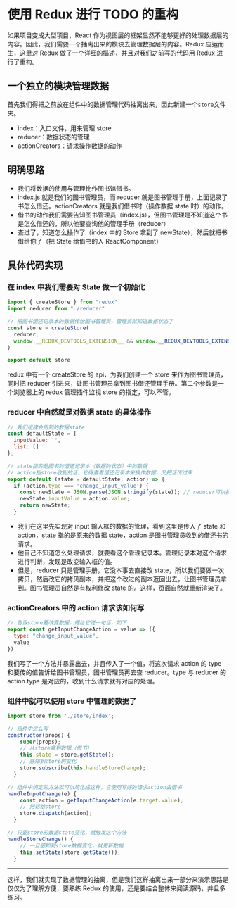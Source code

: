 # 使用 Redux 进行 TODO 的重构

如果项目变成大型项目，React 作为视图层的框架显然不能够更好的处理数据层的内容。因此，我们需要一个抽离出来的模块去管理数据层的内容。Redux 应运而生，这里对 Redux 做了一个详细的描述，并且对我们之前写的代码用 Redux 进行了重构。

## 一个独立的模块管理数据

首先我们得把之前放在组件中的数据管理代码抽离出来，因此新建一个`store`文件夹。

- index：入口文件，用来管理 store
- reducer：数据状态的管理
- actionCreators：请求操作数据的动作

## 明确思路

- 我们将数据的使用与管理比作图书馆借书。
- index.js 就是我们的图书管理员，而 reducer 就是图书管理手册，上面记录了书怎么借还。actionCreators 就是我们借书时（操作数据 state 时）的动作。
- 借书的动作我们需要告知图书管理员（index.js），但图书管理是不知道这个书是怎么借还的，所以他要查询他的管理手册（reducer）
- 查过了，知道怎么操作了（index 中的 Store 拿到了 newState），然后就把书借给你了（把 State 给借书的人 ReactComponent）

## 具体代码实现

### 在 index 中我们需要对 State 做一个初始化

```javascript
import { createStore } from "redux"
import reducer from "./reducer"

// 把图书借还记录本的数据传给图书管理员，管理员就知道数据状态了
const store = createStore(
  reducer,
  window.__REDUX_DEVTOOLS_EXTENSION__ && window.__REDUX_DEVTOOLS_EXTENSION__()
)

export default store
```

redux 中有一个 createStore 的 api，为我们创建一个 store 来作为图书管理员，同时把 reducer 引进来，让图书管理员拿到图书借还管理手册。第二个参数是一个浏览器上的 redux 管理插件监视 store 的指定，可以不管。

### reducer 中自然就是对数据 state 的具体操作

```javascript
// 我们组建会用到的数据state
const defaultState = {
  inputValue: '',
  list: []
};

// state指的是图书的借还记录本（数据的状态）中的数据
// action指store收到的话，它得查看借还记录本来操作数据，又把话传过来
export default (state = defaultState, action) => {
  if (action.type === 'change_input_value') {
    const newState = JSON.parse(JSON.stringify(state)); // reducer可以接收state，但绝不能修改state
    newState.inputValue = action.value;
    return newState;
  }
```

- 我们在这里先实现对 input 输入框的数据的管理，看到这里是传入了 state 和 action，state 指的是原来的数据 state，action 是图书管理员收到的借还书的请求。
- 他自己不知道怎么处理请求，就要看这个管理记录本。管理记录本对这个请求进行判断，发现是改变输入框的值。
- 但是，reducer 只是管理手册，它没本事去直接改 state，所以我们要做一次拷贝，然后改它的拷贝副本，并把这个改过的副本返回出去，让图书管理员拿到。图书管理员自然是有权利修改 state 的。这样，页面自然就重新渲染了。

### actionCreators 中的 action 请求该如何写

```javascript
// 告诉store要改变数据，得给它说一句话，如下
export const getInputChangeAction = value => ({
  type: "change_input_value",
  value
})
```

我们写了一个方法并暴露出去，并且传入了一个值，将这次请求 action 的 type 和要传的值告诉给图书管理员，图书管理员再去查 reducer。type 与 reducer 的 action.type 是对应的，收到什么请求就有对应的处理。

### 组件中就可以使用 store 中管理的数据了

```javascript
import store from './store/index';

// 组件中这么写
constructor(props) {
    super(props);
    // 从store拿到数据（借书）
    this.state = store.getState();
    // 感知到store的变化
    store.subscribe(this.handleStoreChange);
  }

// 组件中绑定的方法就可以简化成这样，它使用写好的请求action去借书
handleInputChange(e) {
    const action = getInputChangeAction(e.target.value);
    // 把话给store
    store.dispatch(action);
  }

// 只要store的数据state变化，就触发这个方法
handleStoreChange() {
    // 一旦感知到store数据变化，就更新数据
    this.setState(store.getState());
  }
```

---

这样，我们就实现了数据管理的抽离，但是我们这样抽离出来一部分来演示思路是仅仅为了理解方便，要熟练 Redux 的使用，还是要结合整体来阅读源码，并且多练习。
